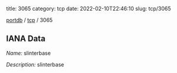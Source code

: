 title: 3065
category: tcp
date: 2022-02-10T22:46:10
slug: tcp/3065

[portdb](/) / [tcp](/category/tcp.html) / 3065


## IANA Data

_Name:_ slinterbase

_Description:_ slinterbase

